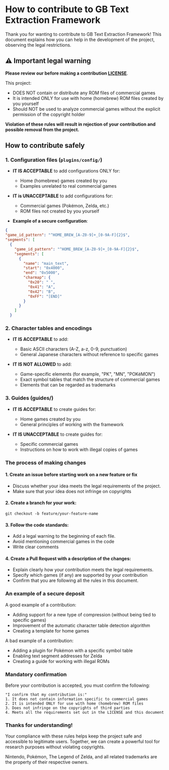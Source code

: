 # How to contribute to GB Text Extraction Framework

Thank you for wanting to contribute to GB Text Extraction Framework! This document explains how you can help in the development of the project, observing the legal restrictions.

## ⚠️ Important legal warning

**Please review our before making a contribution [LICENSE](../../LICENSE.md)**.

This project:
- DOES NOT contain or distribute any ROM files of commercial games
- It is intended ONLY for use with home (homebrew) ROM files created by you yourself
- Should NOT be used to analyze commercial games without the explicit permission of the copyright holder

**Violation of these rules will result in rejection of your contribution and possible removal from the project.**

## How to contribute safely

### 1. Configuration files (`plugins/config/`)

- **IT IS ACCEPTABLE** to add configurations ONLY for:
  - Home (homebrew) games created by you
  - Examples unrelated to real commercial games

- **IT is UNACCEPTABLE** to add configurations for:
  - Commercial games (Pokémon, Zelda, etc.)
  - ROM files not created by you yourself
  
- **Example of a secure configuration**:
```json
{
"game_id_pattern": "^HOME_BREW_[A-Z0-9]+_[0-9A-F]{2}$",
"segments": [
  {
    "game_id_pattern": "^HOME_BREW_[A-Z0-9]+_[0-9A-F]{2}$",
    "segments": [
      {
        "name": "main_text",
        "start": "0x4000",
        "end": "0x5000",
        "charmap": {
          "0x20": " ",
          "0x41": "A",
          "0x42": "B",
          "0xFF": "[END]"
        }
      }
    ]
  }
```

### 2. Character tables and encodings 

- **IT IS ACCEPTABLE** to add:
  - Basic ASCII characters (A-Z, a-z, 0-9, punctuation)
  - General Japanese characters without reference to specific games
         

- **IT IS NOT ALLOWED** to add: 
  - Game-specific elements (for example, "PK", "MN", "POKéMON")
  - Exact symbol tables that match the structure of commercial games
  - Elements that can be regarded as trademarks
         
     

### 3. Guides (guides/) 

- **IT IS ACCEPTABLE** to create guides for:
  - Home games created by you
  - General principles of working with the framework
         

- **IT IS UNACCEPTABLE** to create guides for:
  - Specific commercial games
  - Instructions on how to work with illegal copies of games
         
     

### The process of making changes 

#### 1. Create an issue before starting work on a new feature or fix 
- Discuss whether your idea meets the legal requirements of the project.
- Make sure that your idea does not infringe on copyrights

#### 2. Create a branch for your work: 


`git checkout -b feature/your-feature-name`


#### 3. Follow the code standards: 
- Add a legal warning to the beginning of each file.
- Avoid mentioning commercial games in the code
- Write clear comments
         

#### 4. Create a Pull Request with a description of the changes: 
- Explain clearly how your contribution meets the legal requirements.
- Specify which games (if any) are supported by your contribution
- Confirm that you are following all the rules in this document.

### An example of a secure deposit 

A good example of a contribution: 

- Adding support for a new type of compression (without being tied to specific games)
- Improvement of the automatic character table detection algorithm
- Creating a template for home games


A bad example of a contribution: 

- Adding a plugin for Pokémon with a specific symbol table
- Enabling text segment addresses for Zelda
- Creating a guide for working with illegal ROMs


### Mandatory confirmation 

Before your contribution is accepted, you must confirm the following:

    "I confirm that my contribution is:"
    1. It does not contain information specific to commercial games
    2. It is intended ONLY for use with home (homebrew) ROM files
    3. Does not infringe on the copyrights of third parties
    4. Meets all the requirements set out in the LICENSE and this document

### Thanks for understanding! 

Your compliance with these rules helps keep the project safe and accessible to legitimate users. Together, we can create a powerful tool for research purposes without violating copyrights. 

Nintendo, Pokémon, The Legend of Zelda, and all related trademarks are the property of their respective owners.